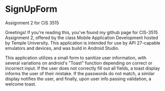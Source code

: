 # SignUpForm
Assignment 2 for CIS 3515

Greetings! If you're reading this, you've found my github page for CIS-3515 Assignment 2, 
offered by the class Mobile Application Development hosted by Temple University. This application 
is intended for use by API 27-capable emulators and devices, and was build in Android Studio. 

This application utilizes a small form to sanitize user information, with several variations on 
android's "Toast" function depending on correct or incorrect input. If the user does not correctly 
fill out all fields, a toast display informs the user of their mistake. If the passwords do not match, 
a similar display notifies the user, and finally, upon user info passing validation, a welcome toast. 


